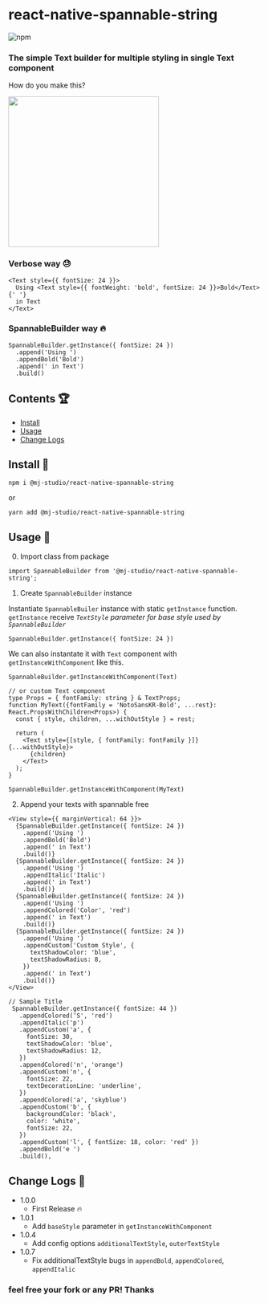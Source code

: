 # react-native-spannable-string
![npm](https://img.shields.io/npm/v/react-native-spannable-string)

### The simple Text builder for multiple styling in single Text component

How do you make this?

<img src="https://github.com/mym0404/react-native-spannable-string/blob/master/sample1.jpg" width="300px">

### Verbose way 😓

```tsx
<Text style={{ fontSize: 24 }}>
  Using <Text style={{ fontWeight: 'bold', fontSize: 24 }}>Bold</Text>{' '}
  in Text
</Text>
```

### SpannableBuilder way 🔥

```tsx
SpannableBuilder.getInstance({ fontSize: 24 })
  .append('Using ')
  .appendBold('Bold')
  .append(' in Text')
  .build()
```


## Contents 🏆 

* [Install](#install-)
* [Usage](#usage-)
* [Change Logs](#change-logs-)
## Install 💠 

```
npm i @mj-studio/react-native-spannable-string
```

or

```
yarn add @mj-studio/react-native-spannable-string
```

## Usage 📌 

0. Import class from package

```tsx
import SpannableBuilder from '@mj-studio/react-native-spannable-string';
```

1. Create `SpannableBuilder` instance

Instantiate `SpannableBuiler` instance with static `getInstance` function.
`getInstance` receive *`TextStyle` parameter for base style used by `SpannableBuilder`*

```tsx
SpannableBuilder.getInstance({ fontSize: 24 })
```

We can also instantate it with `Text` component with `getInstanceWithComponent` like this.

```tsx
SpannableBuilder.getInstanceWithComponent(Text)

// or custom Text component
type Props = { fontFamily: string } & TextProps;
function MyText({fontFamily = 'NotoSansKR-Bold', ...rest}: React.PropsWithChildren<Props>) {
  const { style, children, ...withOutStyle } = rest;

  return (
    <Text style={[style, { fontFamily: fontFamily }]} {...withOutStyle}>
      {children}
    </Text>
  );
}

SpannableBuilder.getInstanceWithComponent(MyText)
```

2. Append your texts with spannable free 

```tsx
<View style={{ marginVertical: 64 }}>
  {SpannableBuilder.getInstance({ fontSize: 24 })
    .append('Using ')
    .appendBold('Bold')
    .append(' in Text')
    .build()}
  {SpannableBuilder.getInstance({ fontSize: 24 })
    .append('Using ')
    .appendItalic('Italic')
    .append(' in Text')
    .build()}
  {SpannableBuilder.getInstance({ fontSize: 24 })
    .append('Using ')
    .appendColored('Color', 'red')
    .append(' in Text')
    .build()}
  {SpannableBuilder.getInstance({ fontSize: 24 })
    .append('Using ')
    .appendCustom('Custom Style', {
      textShadowColor: 'blue',
      textShadowRadius: 8,
    })
    .append(' in Text')
    .build()}
</View>

// Sample Title
 SpannableBuilder.getInstance({ fontSize: 44 })
   .appendColored('S', 'red')
   .appendItalic('p')
   .appendCustom('a', {
     fontSize: 30,
     textShadowColor: 'blue',
     textShadowRadius: 12,
   })
   .appendColored('n', 'orange')
   .appendCustom('n', {
     fontSize: 22,
     textDecorationLine: 'underline',
   })
   .appendColored('a', 'skyblue')
   .appendCustom('b', {
     backgroundColor: 'black',
     color: 'white',
     fontSize: 22,
   })
   .appendCustom('l', { fontSize: 18, color: 'red' })
   .appendBold('e ')
   .build(),

```


## Change Logs 🔧  
* 1.0.0
  - First Release 🔥
* 1.0.1
  - Add `baseStyle` parameter in `getInstanceWithComponent`
* 1.0.4
  - Add config options `additionalTextStyle`, `outerTextStyle`
* 1.0.7
  - Fix additionalTextStyle bugs in `appendBold`, `appendColored`, `appendItalic`

### feel free your fork or any PR! Thanks
